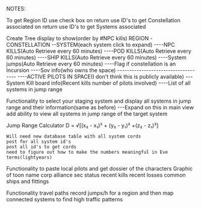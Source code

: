 NOTES:

To get Region ID use check box
	on return use ID's to get Constellation associated
		on return use ID's to get Systems associated


Create Tree display to show(order by #NPC kills)
	REGION
	-CONSTELLATION
	--SYSTEM(each system click to expand)
	----NPC KILLS(Auto Retrieve every 60 minutes)
	----POD KILLS(Auto Retrieve every 60 minutes)
	----SHIP KILLS(Auto Retrieve every 60 minutes)
	----System jumps(Auto Retrieve every 60 minutes)
	----Flag if constellation is an Incursion
	----Sov info(who owns the space)
	------------------------------------
	----ACTIVE PILOTS IN SPACE(I don't think this is publicly available)
	---System Kill board info(Recent kills number of pilots involved)
	----List of all systems in jump range


Functionality to select your staging system and display all systems in jump range and their information(same as before)
	---Expand on this in main view add ability to view all systems in jump range of the target system

Jump Range Calculator	D = √[(x₂ - x₁)² + (y₂ - y₁)² +(z₂ - z₁)²]

	Will need new database table with all system cords
	post for all system id's
	post all id's to get cords
	need to figure out how to make the numbers meaningful in Eve terms(lightyears)


Functionality to paste local pilots and get dossier of the characters
	Graphic of toon
	name
	corp
	alliance
	sec status
	recent kills
	recent losses
	common ships and fittings

Functionality travel paths
	record jumps/h for a region and then map connected systems to find high traffic patterns
	



